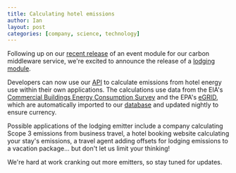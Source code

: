 ```yaml
---
title: Calculating hotel emissions
author: Ian
layout: post
categories: [company, science, technology]
---
```


Following up on our [recent release](http://numbers.brighterplanet.com/2010/09/22/event-carbon-calculation-added-to-middleware-toolkit/) of an event module for our carbon middleware service, we're excited to announce the release of a [lodging module](http://carbon.brighterplanet.com/lodgings/options).

Developers can now use our [API](http://carbon.brighterplanet.com/) to calculate emissions from hotel energy use within their own applications. The calculations use data from the EIA's [Commercial Buildings Energy Consumption Survey](http://www.eia.doe.gov/emeu/cbecs/) and the EPA's [eGRID](http://www.epa.gov/egrid/), which are automatically imported to our [database](http://data.brighterplanet.com/) and updated nightly to ensure currency.

Possible applications of the lodging emitter include a company calculating Scope 3 emissions from business travel, a hotel booking website calculating your stay's emissions, a travel agent adding offsets for lodging emissions to a vacation package... but don't let us limit your thinking!

We're hard at work cranking out more emitters, so stay tuned for updates.

